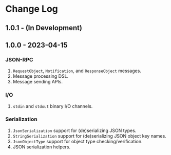# Change Log

## 1.0.1 - (In Development)

## 1.0.0 - 2023-04-15

### JSON-RPC
1. `RequestObject`, `Notification`, and `ResponseObject` messages.
2. Message processing DSL.
3. Message sending APIs.

### I/O
1. `stdin` and `stdout` binary I/O channels.

### Serialization
1. `JsonSerialization` support for (de)serializing JSON types.
2. `StringSerialization` support for (de)serializing JSON object key names.
3. `JsonObjectType` support for object type checking/verification.
4. JSON serialization helpers.
